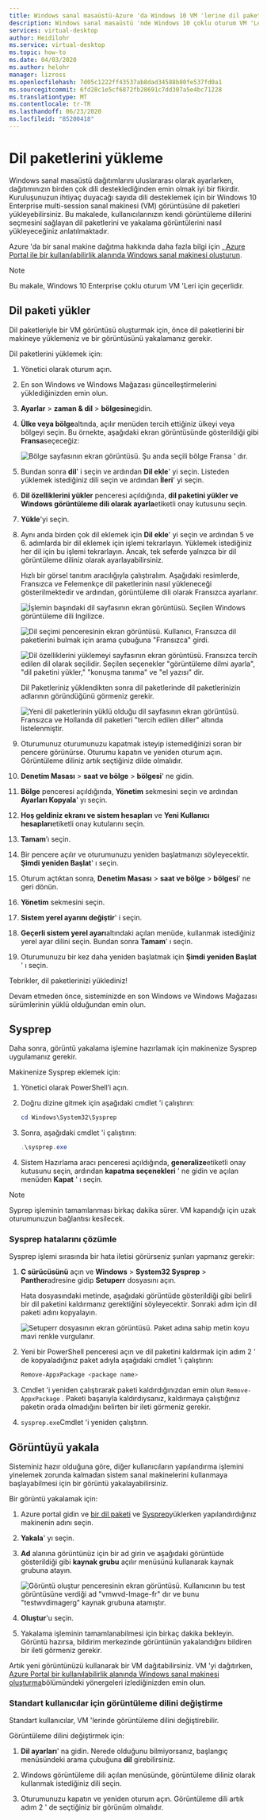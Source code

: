 ```yaml
---
title: Windows sanal masaüstü-Azure 'da Windows 10 VM 'lerine dil paketleri yüklemesi
description: Windows sanal masaüstü 'nde Windows 10 çoklu oturum VM 'Leri için dil paketleri nasıl yüklenir.
services: virtual-desktop
author: Heidilohr
ms.service: virtual-desktop
ms.topic: how-to
ms.date: 04/03/2020
ms.author: helohr
manager: lizross
ms.openlocfilehash: 7d05c1222ff43537ab8dad34588b80fe537fd0a1
ms.sourcegitcommit: 6fd28c1e5cf6872fb28691c7dd307a5e4bc71228
ms.translationtype: MT
ms.contentlocale: tr-TR
ms.lasthandoff: 06/23/2020
ms.locfileid: "85200418"
---
```

# <a name="install-language-packs"></a>Dil paketlerini yükleme

Windows sanal masaüstü dağıtımlarını uluslararası olarak ayarlarken, dağıtımınızın birden çok dili desteklediğinden emin olmak iyi bir fikirdir. Kuruluşunuzun ihtiyaç duyacağı sayıda dili desteklemek için bir Windows 10 Enterprise multi-session sanal makinesi (VM) görüntüsüne dil paketleri yükleyebilirsiniz. Bu makalede, kullanıcılarınızın kendi görüntüleme dillerini seçmesini sağlayan dil paketlerini ve yakalama görüntülerini nasıl yükleyeceğiniz anlatılmaktadır.

Azure 'da bir sanal makine dağıtma hakkında daha fazla bilgi için [, Azure Portal ile bir kullanılabilirlik alanında Windows sanal makinesi oluşturun](../virtual-machines/windows/create-portal-availability-zone.md).

>[!NOTE]
>Bu makale, Windows 10 Enterprise çoklu oturum VM 'Leri için geçerlidir.

## <a name="install-a-language-pack"></a>Dil paketi yükler

Dil paketleriyle bir VM görüntüsü oluşturmak için, önce dil paketlerini bir makineye yüklemeniz ve bir görüntüsünü yakalamanız gerekir.

Dil paketlerini yüklemek için:

1. Yönetici olarak oturum açın.
2. En son Windows ve Windows Mağazası güncelleştirmelerini yüklediğinizden emin olun.
3. **Ayarlar**  >  **zaman & dil**  >  **bölgesine**gidin.
4. **Ülke veya bölge**altında, açılır menüden tercih ettiğiniz ülkeyi veya bölgeyi seçin.
    Bu örnekte, aşağıdaki ekran görüntüsünde gösterildiği gibi **Fransa**seçeceğiz:

    ![Bölge sayfasının ekran görüntüsü. Şu anda seçili bölge Fransa ' dır.](media/region-page-france.png)

5. Bundan sonra **dil**' i seçin ve ardından **Dil ekle**' yi seçin. Listeden yüklemek istediğiniz dili seçin ve ardından **İleri**' yi seçin.
6. **Dil özelliklerini yükler** penceresi açıldığında, **dil paketini yükler ve Windows görüntüleme dili olarak ayarla**etiketli onay kutusunu seçin.
7. **Yükle**'yi seçin.
8. Aynı anda birden çok dil eklemek için **Dil ekle**' yi seçin ve ardından 5 ve 6. adımlarda bir dil eklemek için işlemi tekrarlayın. Yüklemek istediğiniz her dil için bu işlemi tekrarlayın. Ancak, tek seferde yalnızca bir dil görüntüleme diliniz olarak ayarlayabilirsiniz.

    Hızlı bir görsel tanıtım aracılığıyla çalıştıralım. Aşağıdaki resimlerde, Fransızca ve Felemenkçe dil paketlerinin nasıl yükleneceği gösterilmektedir ve ardından, görüntüleme dili olarak Fransızca ayarlanır.

    ![İşlemin başındaki dil sayfasının ekran görüntüsü. Seçilen Windows görüntüleme dili Ingilizce.](media/language-page-default.png)

    ![Dil seçimi penceresinin ekran görüntüsü. Kullanıcı, Fransızca dil paketlerini bulmak için arama çubuğuna "Fransızca" girdi.](media/select-language-french.png)

    ![Dil özelliklerini yüklemeyi sayfasının ekran görüntüsü. Fransızca tercih edilen dil olarak seçilidir. Seçilen seçenekler "görüntüleme dilmi ayarla", "dil paketini yükler," "konuşma tanıma" ve "el yazısı" dir.](media/install-language-features.png)

    Dil Paketleriniz yüklendikten sonra dil paketlerinde dil paketlerinizin adlarının göründüğünü görmeniz gerekir.

    ![Yeni dil paketlerinin yüklü olduğu dil sayfasının ekran görüntüsü. Fransızca ve Hollanda dil paketleri "tercih edilen diller" altında listelenmiştir.](media/language-page-complete.png)

9. Oturumunuz oturumunuzu kapatmak isteyip istemediğinizi soran bir pencere görünürse. Oturumu kapatın ve yeniden oturum açın. Görüntüleme diliniz artık seçtiğiniz dilde olmalıdır.

10.  **Denetim Masası**  >  **saat ve bölge**  >  **bölgesi**' ne gidin.

11.  **Bölge** penceresi açıldığında, **Yönetim** sekmesini seçin ve ardından **Ayarları Kopyala**' yı seçin.

12.  **Hoş geldiniz ekranı ve sistem hesapları** ve **Yeni Kullanıcı hesapları**etiketli onay kutularını seçin.

13.  **Tamam**’ı seçin.

14.  Bir pencere açılır ve oturumunuzu yeniden başlatmanızı söyleyecektir. **Şimdi yeniden Başlat**' ı seçin.

15.  Oturum açtıktan sonra, **Denetim Masası**  >  **saat ve bölge**  >  **bölgesi**' ne geri dönün.

16.  **Yönetim** sekmesini seçin.

17.  **Sistem yerel ayarını değiştir**' i seçin.

18. **Geçerli sistem yerel ayarı**altındaki açılan menüde, kullanmak istediğiniz yerel ayar dilini seçin. Bundan sonra **Tamam**' ı seçin.

19. Oturumunuzu bir kez daha yeniden başlatmak için **Şimdi yeniden Başlat** ' ı seçin.

Tebrikler, dil paketlerinizi yüklediniz!

Devam etmeden önce, sisteminizde en son Windows ve Windows Mağazası sürümlerinin yüklü olduğundan emin olun.

## <a name="sysprep"></a>Sysprep

Daha sonra, görüntü yakalama işlemine hazırlamak için makinenize Sysprep uygulamanız gerekir.

Makinenize Sysprep eklemek için:

1. Yönetici olarak PowerShell’i açın.
2. Doğru dizine gitmek için aşağıdaki cmdlet 'i çalıştırın:

    ```powershell
    cd Windows\System32\Sysprep
    ```

3. Sonra, aşağıdaki cmdlet 'i çalıştırın:

    ```powershell
    .\sysprep.exe
    ```

4. Sistem Hazırlama aracı penceresi açıldığında, **generalize**etiketli onay kutusunu seçin, ardından **kapatma seçenekleri** ' ne gidin ve açılan menüden **Kapat** ' ı seçin.

>[!NOTE]
>Syprep işleminin tamamlanması birkaç dakika sürer. VM kapandığı için uzak oturumunuzun bağlantısı kesilecek.

### <a name="resolve-sysprep-errors"></a>Sysprep hatalarını çözümle

Sysprep işlemi sırasında bir hata iletisi görürseniz şunları yapmanız gerekir:

1. **C sürücüsünü** açın ve **Windows**  >  **System32 Sysprep**  >  **Panther**adresine gidip **Setuperr** dosyasını açın.

   Hata dosyasındaki metinde, aşağıdaki görüntüde gösterildiği gibi belirli bir dil paketini kaldırmanız gerektiğini söyleyecektir. Sonraki adım için dil paketi adını kopyalayın.

   ![Setuperr dosyasının ekran görüntüsü. Paket adına sahip metin koyu mavi renkle vurgulanır.](media/setuperr-package-name.png)

2. Yeni bir PowerShell penceresi açın ve dil paketini kaldırmak için adım 2 ' de kopyaladığınız paket adıyla aşağıdaki cmdlet 'i çalıştırın:

   ```powershell
   Remove-AppxPackage <package name>
   ```

3. Cmdlet 'i yeniden çalıştırarak paketi kaldırdığınızdan emin olun `Remove-AppxPackage` . Paketi başarıyla kaldırdıysanız, kaldırmaya çalıştığınız paketin orada olmadığını belirten bir ileti görmeniz gerekir.

4. `sysprep.exe`Cmdlet 'i yeniden çalıştırın.

## <a name="capture-the-image"></a>Görüntüyü yakala

Sisteminiz hazır olduğuna göre, diğer kullanıcıların yapılandırma işlemini yinelemek zorunda kalmadan sistem sanal makinelerini kullanmaya başlayabilmesi için bir görüntü yakalayabilirsiniz.

Bir görüntü yakalamak için:

1. Azure portal gidin ve [bir dil paketi](#install-a-language-pack) ve [Sysprep](#sysprep)yüklerken yapılandırdığınız makinenin adını seçin.

2. **Yakala**' yı seçin.

3. **Ad** alanına görüntünüz için bir ad girin ve aşağıdaki görüntüde gösterildiği gibi **kaynak grubu** açılır menüsünü kullanarak kaynak grubuna atayın.

   ![Görüntü oluştur penceresinin ekran görüntüsü. Kullanıcının bu test görüntüsüne verdiği ad "vmwvd-Image-fr" dır ve bunu "testwvdimagerg" kaynak grubuna atamıştır.](media/create-image.png)

4. **Oluştur**'u seçin.

5. Yakalama işleminin tamamlanabilmesi için birkaç dakika bekleyin. Görüntü hazırsa, bildirim merkezinde görüntünün yakalandığını bildiren bir ileti görmeniz gerekir.

Artık yeni görüntünüzü kullanarak bir VM dağıtabilirsiniz. VM 'yi dağıtırken, [Azure Portal bir kullanılabilirlik alanında Windows sanal makinesi oluşturma](../virtual-machines/windows/create-portal-availability-zone.md)bölümündeki yönergeleri izlediğinizden emin olun.

### <a name="how-to-change-display-language-for-standard-users"></a>Standart kullanıcılar için görüntüleme dilini değiştirme

Standart kullanıcılar, VM 'lerinde görüntüleme dilini değiştirebilir.

Görüntüleme dilini değiştirmek için:

1. **Dil ayarları**' na gidin. Nerede olduğunu bilmiyorsanız, başlangıç menüsündeki arama çubuğuna **dil** girebilirsiniz.

2. Windows görüntüleme dili açılan menüsünde, görüntüleme diliniz olarak kullanmak istediğiniz dili seçin.

3. Oturumunuzu kapatın ve yeniden oturum açın. Görüntüleme dili artık adım 2 ' de seçtiğiniz bir görünüm olmalıdır.
